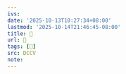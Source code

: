 ```yaml
---
ivs:
date: '2025-10-13T10:27:34+08:00'
lastmod: '2025-10-14T21:46:45-08:00'
title: 􅅊
url: 􅅊
tags: [𨴑]
src: DCCV
note:
---
```


